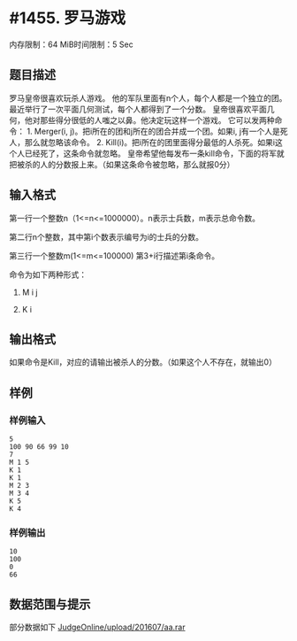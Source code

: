 # #1455. 罗马游戏

内存限制：64 MiB时间限制：5 Sec

## 题目描述

罗马皇帝很喜欢玩杀人游戏。  他的军队里面有n个人，每个人都是一个独立的团。最近举行了一次平面几何测试，每个人都得到了一个分数。  皇帝很喜欢平面几何，他对那些得分很低的人嗤之以鼻。他决定玩这样一个游戏。  它可以发两种命令：  1. Merger(i, j)。把i所在的团和j所在的团合并成一个团。如果i, j有一个人是死人，那么就忽略该命令。  2. Kill(i)。把i所在的团里面得分最低的人杀死。如果i这个人已经死了，这条命令就忽略。  皇帝希望他每发布一条kill命令，下面的将军就把被杀的人的分数报上来。（如果这条命令被忽略，那么就报0分）

## 输入格式

第一行一个整数n（1<=n<=1000000）。n表示士兵数，m表示总命令数。 

第二行n个整数，其中第i个数表示编号为i的士兵的分数。

第三行一个整数m(1<=m<=100000) 第3+i行描述第i条命令。

命令为如下两种形式： 

1. M i j 

2. K i

## 输出格式

如果命令是Kill，对应的请输出被杀人的分数。（如果这个人不存在，就输出0）

## 样例

### 样例输入

    
    5
    100 90 66 99 10
    7
    M 1 5
    K 1
    K 1
    M 2 3
    M 3 4
    K 5
    K 4
    
    

### 样例输出

    
    10
    100
    0
    66
    
    
    

## 数据范围与提示

部分数据如下 [JudgeOnline/upload/201607/aa.rar](upload/201607/aa.rar)
